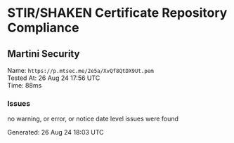 # STIR/SHAKEN Certificate Repository Compliance

## Martini Security

Name: `https://p.mtsec.me/2e5a/XvQf8QtDX9Ut.pem`\
Tested At: 26 Aug 24 17:56 UTC\
Time: 88ms

### Issues

no warning, or error, or notice date level issues were found

Generated: 26 Aug 24 18:03 UTC